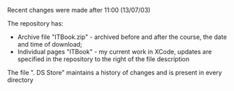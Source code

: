 Recent changes were made after 11:00 (13/07/03)

The repository has:
- Archive file "ITBook.zip" - archived before and after the course, the date and time of download;
- Individual pages "ITBook" - my current work in XCode, updates are specified in the repository to the right of the file description

The file ". DS Store" maintains a history of changes and is present in every directory
